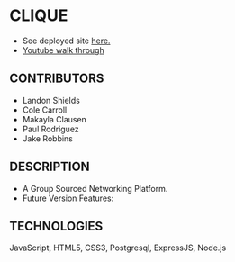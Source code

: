 # CLIQUE
- See deployed site [here.](https://ourclique.herokuapp.com/)
- [Youtube walk through](###)

## CONTRIBUTORS
- Landon Shields
- Cole Carroll
- Makayla Clausen
- Paul Rodriguez
- Jake Robbins

## DESCRIPTION

- A Group Sourced Networking Platform.
- Future Version Features: 

## TECHNOLOGIES

JavaScript, HTML5, CSS3, Postgresql, ExpressJS, Node.js
